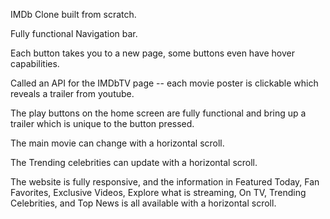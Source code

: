 IMDb Clone built from scratch.

Fully functional Navigation bar.

Each button takes you to a new page, some buttons even have hover capabilities.

Called an API for the IMDbTV page -- each movie poster is clickable which reveals a trailer from youtube.

The play buttons on the home screen are fully functional and bring up a trailer which is unique to the button pressed.

The main movie can change with a horizontal scroll.

The Trending celebrities can update with a horizontal scroll.

The website is fully responsive, and the information in Featured Today, Fan Favorites, Exclusive Videos, Explore what is streaming, On TV, Trending Celebrities, and Top News is all available with a horizontal scroll.
